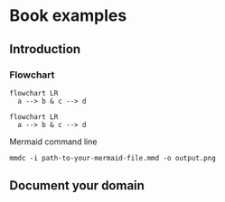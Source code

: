 # Book examples

## Introduction

### Flowchart

```
flowchart LR
  a --> b & c --> d
```
``` mermaid
flowchart LR
  a --> b & c --> d
```

Mermaid command line

```
mmdc -i path-to-your-mermaid-file.mmd -o output.png
```
## Document your domain
